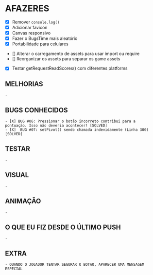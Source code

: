 # AFAZERES

  - [X] Remover `console.log()`
  - [X] Adicionar favicon
  - [X] Canvas responsivo
  - [X] Fazer o BugsTime mais aleatório
  - [X] Portabilidade para celulares
  - []  Alterar o carregamento de assets para usar import ou require
  - []  Reorganizar os assets para separar os game assets
  - [X]  Testar getRequestReadScores() com diferentes platforms

  ## MELHORIAS

    - 

  ## BUGS CONHECIDOS

    - [X] BUG #06: Pressionar o botão incorreto contribui para a pontuação. Isso não deveria acontecer! [SOLVED]
    - [X]  BUG #07: setPivot() sendo chamada indevidamente (Linha 300) [SOLVED]

  ## TESTAR

    -

  ## VISUAL

    - 

  ## ANIMAÇÃO

    - 

  ## O QUE EU FIZ DESDE O ÚLTIMO PUSH

    - 

  ## EXTRA

    - QUANDO O JOGADOR TENTAR SEGURAR O BOTAO, APARECER UMA MENSAGEM ESPECIAL
    
